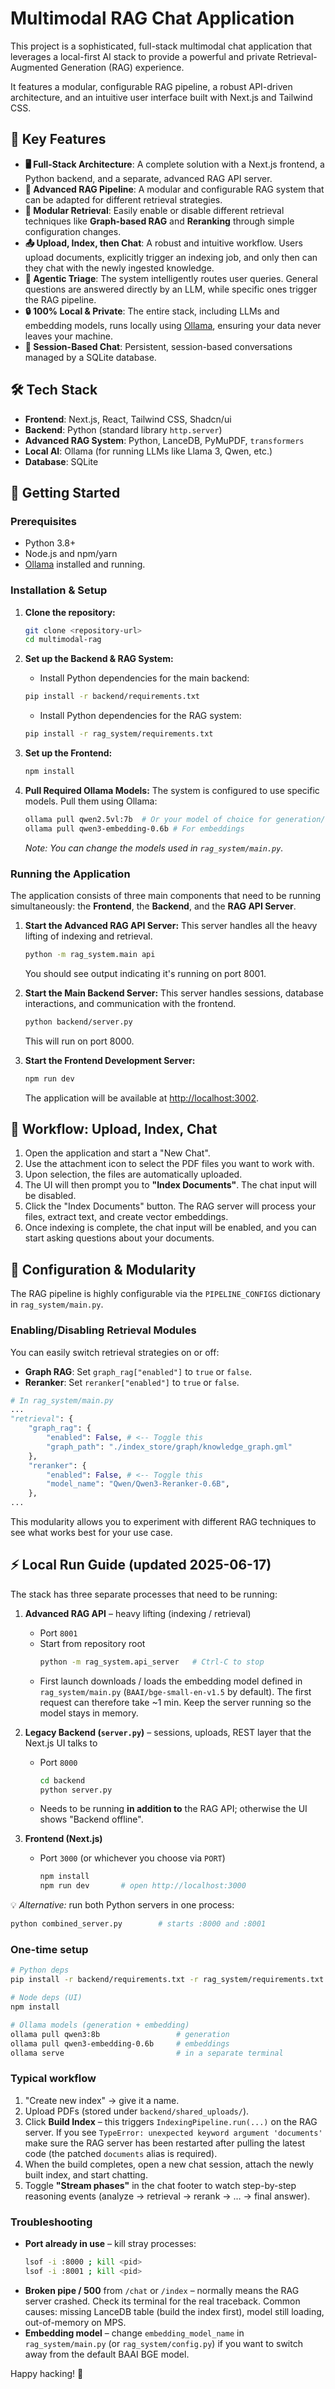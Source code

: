 # Multimodal RAG Chat Application

This project is a sophisticated, full-stack multimodal chat application that leverages a local-first AI stack to provide a powerful and private Retrieval-Augmented Generation (RAG) experience.

It features a modular, configurable RAG pipeline, a robust API-driven architecture, and an intuitive user interface built with Next.js and Tailwind CSS.

## 🌟 Key Features

-   **🖥️ Full-Stack Architecture**: A complete solution with a Next.js frontend, a Python backend, and a separate, advanced RAG API server.
-   **🤖 Advanced RAG Pipeline**: A modular and configurable RAG system that can be adapted for different retrieval strategies.
-   **🧩 Modular Retrieval**: Easily enable or disable different retrieval techniques like **Graph-based RAG** and **Reranking** through simple configuration changes.
-   **📤 Upload, Index, then Chat**: A robust and intuitive workflow. Users upload documents, explicitly trigger an indexing job, and only then can they chat with the newly ingested knowledge.
-   **🧠 Agentic Triage**: The system intelligently routes user queries. General questions are answered directly by an LLM, while specific ones trigger the RAG pipeline.
-   **🔒 100% Local & Private**: The entire stack, including LLMs and embedding models, runs locally using [Ollama](https://ollama.com/), ensuring your data never leaves your machine.
-   **📝 Session-Based Chat**: Persistent, session-based conversations managed by a SQLite database.

## 🛠️ Tech Stack

-   **Frontend**: Next.js, React, Tailwind CSS, Shadcn/ui
-   **Backend**: Python (standard library `http.server`)
-   **Advanced RAG System**: Python, LanceDB, PyMuPDF, `transformers`
-   **Local AI**: Ollama (for running LLMs like Llama 3, Qwen, etc.)
-   **Database**: SQLite

## 🚀 Getting Started

### Prerequisites

-   Python 3.8+
-   Node.js and npm/yarn
-   [Ollama](https://ollama.com/) installed and running.

### Installation & Setup

1.  **Clone the repository:**
    ```bash
    git clone <repository-url>
    cd multimodal-rag
    ```

2.  **Set up the Backend & RAG System:**
    -   Install Python dependencies for the main backend:
      ```bash
      pip install -r backend/requirements.txt
      ```
    -   Install Python dependencies for the RAG system:
      ```bash
      pip install -r rag_system/requirements.txt
      ```

3.  **Set up the Frontend:**
    ```bash
    npm install
    ```

4.  **Pull Required Ollama Models:**
    The system is configured to use specific models. Pull them using Ollama:
    ```bash
    ollama pull qwen2.5vl:7b  # Or your model of choice for generation/VLM
    ollama pull qwen3-embedding-0.6b # For embeddings
    ```
    *Note: You can change the models used in `rag_system/main.py`.*

### Running the Application

The application consists of three main components that need to be running simultaneously: the **Frontend**, the **Backend**, and the **RAG API Server**.

1.  **Start the Advanced RAG API Server:**
    This server handles all the heavy lifting of indexing and retrieval.
    ```bash
    python -m rag_system.main api
    ```
    You should see output indicating it's running on port 8001.

2.  **Start the Main Backend Server:**
    This server handles sessions, database interactions, and communication with the frontend.
    ```bash
    python backend/server.py
    ```
    This will run on port 8000.

3.  **Start the Frontend Development Server:**
    ```bash
    npm run dev
    ```
    The application will be available at [http://localhost:3002](http://localhost:3002).

## 📄 Workflow: Upload, Index, Chat

1.  Open the application and start a "New Chat".
2.  Use the attachment icon to select the PDF files you want to work with.
3.  Upon selection, the files are automatically uploaded.
4.  The UI will then prompt you to **"Index Documents"**. The chat input will be disabled.
5.  Click the "Index Documents" button. The RAG server will process your files, extract text, and create vector embeddings.
6.  Once indexing is complete, the chat input will be enabled, and you can start asking questions about your documents.

## 🔧 Configuration & Modularity

The RAG pipeline is highly configurable via the `PIPELINE_CONFIGS` dictionary in `rag_system/main.py`.

### Enabling/Disabling Retrieval Modules

You can easily switch retrieval strategies on or off:

-   **Graph RAG**: Set `graph_rag["enabled"]` to `true` or `false`.
-   **Reranker**: Set `reranker["enabled"]` to `true` or `false`.

```python
# In rag_system/main.py
...
"retrieval": {
    "graph_rag": {
        "enabled": False, # <-- Toggle this
        "graph_path": "./index_store/graph/knowledge_graph.gml"
    },
    "reranker": {
        "enabled": False, # <-- Toggle this
        "model_name": "Qwen/Qwen3-Reranker-0.6B",
    },
...
```

This modularity allows you to experiment with different RAG techniques to see what works best for your use case.

## ⚡ Local Run Guide (updated 2025-06-17)

The stack has three separate processes that need to be running:

1. **Advanced RAG API** – heavy lifting (indexing / retrieval)
   * Port `8001`
   * Start from repository root
     ```bash
     python -m rag_system.api_server   # Ctrl-C to stop
     ```
   * First launch downloads / loads the embedding model defined in
     `rag_system/main.py`  (`BAAI/bge-small-en-v1.5` by default).  The first
     request can therefore take ~1 min.  Keep the server running so the model
     stays in memory.

2. **Legacy Backend (`server.py`)** – sessions, uploads, REST layer that the
   Next.js UI talks to
   * Port `8000`
     ```bash
     cd backend
     python server.py
     ```
   * Needs to be running **in addition to** the RAG API; otherwise the UI
     shows "Backend offline".

3. **Frontend (Next.js)**
   * Port `3000` (or whichever you choose via `PORT`)
     ```bash
     npm install
     npm run dev       # open http://localhost:3000
     ```

💡  *Alternative:*  run both Python servers in one process:
```bash
python combined_server.py        # starts :8000 and :8001
```

### One-time setup
```bash
# Python deps
pip install -r backend/requirements.txt -r rag_system/requirements.txt

# Node deps (UI)
npm install

# Ollama models (generation + embedding)
ollama pull qwen3:8b                 # generation
ollama pull qwen3-embedding-0.6b     # embeddings
ollama serve                         # in a separate terminal
```

### Typical workflow
1. "Create new index" → give it a name.
2. Upload PDFs (stored under `backend/shared_uploads/`).
3. Click **Build Index** – this triggers `IndexingPipeline.run(...)` on
   the RAG server.  If you see `TypeError: unexpected keyword argument 'documents'`
   make sure the RAG server has been restarted after pulling the latest
   code (the patched `documents` alias is required).
4. When the build completes, open a new chat session, attach the newly
   built index, and start chatting.
5. Toggle **"Stream phases"** in the chat footer to watch step-by-step
   reasoning events (analyze → retrieval → rerank → … → final answer).

### Troubleshooting
* **Port already in use** – kill stray processes:
  ```bash
  lsof -i :8000 ; kill <pid>
  lsof -i :8001 ; kill <pid>
  ```
* **Broken pipe / 500** from `/chat` or `/index` – normally means the RAG
  server crashed.  Check its terminal for the real traceback.  Common
  causes: missing LanceDB table (build the index first), model still
  loading, out-of-memory on MPS.
* **Embedding model** – change `embedding_model_name` in
  `rag_system/main.py` (or `rag_system/config.py`) if you want to switch
  away from the default BAAI BGE model.

Happy hacking! 🎉
